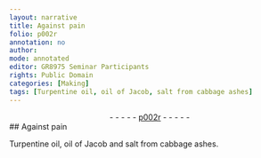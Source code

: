 ```yaml
---
layout: narrative
title: Against pain
folio: p002r
annotation: no
author:
mode: annotated
editor: GR8975 Seminar Participants
rights: Public Domain
categories: [Making]
tags: [Turpentine oil, oil of Jacob, salt from cabbage ashes]
---
```


 <div class="folio" align="center">- - - - - <a href="http://gallica.bnf.fr/ark:/12148/btv1b10500001g/f9.image" target="_blank">p002r</a> - - - - - </div> 
## Against pain

 <span class="activity"></span>  <span class="material">Turpentine oil</span>, <span class="material">oil of Jacob</span> and <span class="material">salt from cabbage ashes</span>. 